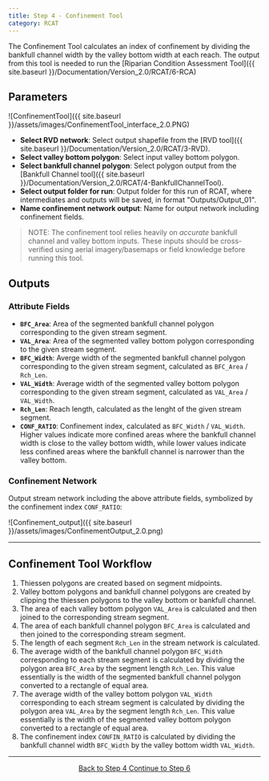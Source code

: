 ```yaml
---
title: Step 4 - Confinement Tool
category: RCAT
---
```


The Confinement Tool calculates an index of confinement by dividing the bankfull channel width by the valley bottom width at each reach. The output from this tool is needed to run the [Riparian Condition Assessment Tool]({{ site.baseurl }}/Documentation/Version_2.0/RCAT/6-RCA)

## Parameters

![ConfinementTool]({{ site.baseurl }}/assets/images/ConfinementTool_interface_2.0.PNG)

- **Select RVD network**: Select output shapefile from the [RVD tool]({{ site.baseurl }}/Documentation/Version_2.0/RCAT/3-RVD).
- **Select valley bottom polygon**: Select input valley bottom polygon.
- **Select bankfull channel polygon**: Select polygon output from the [Bankfull Channel tool]({{ site.baseurl }}/Documentation/Version_2.0/RCAT/4-BankfullChannelTool). 
- **Select output folder for run**: Output folder for this run of RCAT, where intermediates and outputs will be saved, in format "Outputs/Output_01".
- **Name confinement network output**: Name for output network including confinement fields.

> NOTE: The confinement tool relies heavily on *accurate* bankfull channel and valley bottom inputs. These inputs should be cross-verified using aerial imagery/basemaps or field knowledge before running this tool.

## Outputs

### Attribute Fields

- **`BFC_Area`**: Area of the segmented bankfull channel polygon corresponding to the given stream segment. 
- **`VAL_Area`**: Area of the segmented valley bottom polygon corresponding to the given stream segment.
- **`BFC_Width`**: Averge width of the segmented bankfull channel polygon corresponding to the given stream segment, calculated as `BFC_Area` / `Rch_Len`.
- **`VAL_Width`**: Average width of the segmented valley bottom polygon corresponding to the given stream segment, calculated as `VAL_Area` / `VAL_Width`.
- **`Rch_Len`**: Reach length, calculated as the lenght of the given stream segment.
- **`CONF_RATIO`**: Confinement index, calculated as `BFC_Width` / `VAL_Width`. Higher values indicate more confined areas where the bankfull channel width is close to the valley bottom width, while lower values indicate less confined areas where the bankfull channel is narrower than the valley bottom.

### Confinement Network

Output stream network including the above attribute fields, symbolized by the confinement index `CONF_RATIO`:

![Confinement_output]({{ site.baseurl }}/assets/images/ConfinementOutput_2.0.png)


------------------------------------------------------------------------------------------------------------------------------
## Confinement Tool Workflow

1. Thiessen polygons are created based on segment midpoints.
2. Valley bottom polygons and bankfull channel polygons are created by clipping the thiessen polygons to the valley bottom or bankfull channel.
3. The area of each valley bottom polygon `VAL_Area` is calculated and then joined to the corresponding stream segment.
4. The area of each bankfull channel polygon `BFC_Area` is calculated and then joined to the corresponding stream segment.
5. The length of each segment `Rch_Len` in the stream network is calculated.
6. The average width of the bankfull channel polygon `BFC_Width` corresponding to each stream segment is calculated by dividing the polygon area `BFC_Area` by the segment length `Rch_Len`. This value essentially is the width of the segmented bankfull channel polygon converted to a rectangle of equal area.
7. The average width of the valley bottom polygon `VAL_Width` corresponding to each stream segment is calculated by dividing the polygon area `VAL_Area` by the segment length `Rch_Len`. This value essentially is the width of the segmented valley bottom polygon converted to a rectangle of equal area.
8. The confinement index `CONFIN_RATIO` is calculated by dividing the bankfull channel width `BFC_Width` by the valley bottom width `VAL_Width`.


--------------------------------
<div align="center">
	<a class="hollow button" href="{{ site.baseurl }}/Documentation/Version_2.0/RCAT/4-BankfullChannelTool"><i class="fa fa-arrow-circle-left"></i> Back to Step 4 </a>
	<a class="hollow button" href="{{ site.baseurl }}/Documentation/Version_2.0/RCAT/6-RCA"><i class="fa fa-arrow-circle-right"></i> Continue to Step 6 </a>
</div>	
